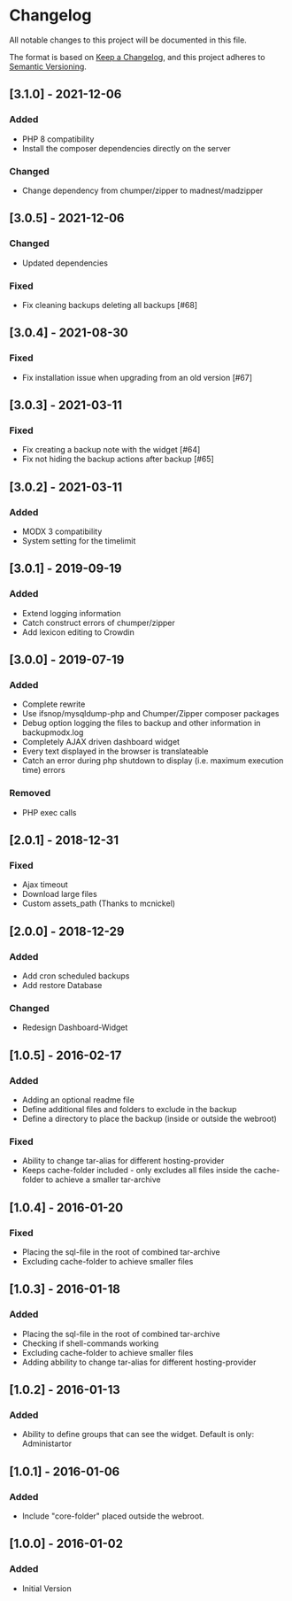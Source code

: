 # Changelog

All notable changes to this project will be documented in this file.

The format is based on [Keep a Changelog](https://keepachangelog.com/en/1.1.0/),
and this project adheres to [Semantic Versioning](https://semver.org/spec/v2.0.0.html).

## [3.1.0] - 2021-12-06

### Added

- PHP 8 compatibility
- Install the composer dependencies directly on the server

### Changed

- Change dependency from chumper/zipper to madnest/madzipper

## [3.0.5] - 2021-12-06

### Changed

- Updated dependencies

### Fixed

- Fix cleaning backups deleting all backups [#68]

## [3.0.4] - 2021-08-30

### Fixed

- Fix installation issue when upgrading from an old version [#67]

## [3.0.3] - 2021-03-11

### Fixed

- Fix creating a backup note with the widget [#64]
- Fix not hiding the backup actions after backup [#65]

## [3.0.2] - 2021-03-11

### Added

- MODX 3 compatibility
- System setting for the timelimit

## [3.0.1] - 2019-09-19

### Added

- Extend logging information
- Catch construct errors of chumper/zipper
- Add lexicon editing to Crowdin

## [3.0.0] - 2019-07-19

### Added

- Complete rewrite
- Use ifsnop/mysqldump-php and Chumper/Zipper composer packages
- Debug option logging the files to backup and other information in backupmodx.log
- Completely AJAX driven dashboard widget
- Every text displayed in the browser is translateable
- Catch an error during php shutdown to display (i.e. maximum execution time) errors

### Removed

- PHP exec calls

## [2.0.1] - 2018-12-31

### Fixed

- Ajax timeout
- Download large files
- Custom assets_path (Thanks to mcnickel)

## [2.0.0] - 2018-12-29

### Added

- Add cron scheduled backups
- Add restore Database

### Changed

- Redesign Dashboard-Widget

## [1.0.5] - 2016-02-17

### Added

- Adding an optional readme file
- Define additional files and folders to exclude in the backup
- Define a directory to place the backup (inside or outside the webroot)

### Fixed

- Ability to change tar-alias for different hosting-provider
- Keeps cache-folder included - only excludes all files inside the cache-folder to achieve a smaller tar-archive

## [1.0.4] - 2016-01-20

### Fixed

- Placing the sql-file in the root of combined tar-archive
- Excluding cache-folder to achieve smaller files

## [1.0.3] - 2016-01-18

### Added

- Placing the sql-file in the root of combined tar-archive
- Checking if shell-commands working
- Excluding cache-folder to achieve smaller files
- Adding abbility to change tar-alias for different hosting-provider

## [1.0.2] - 2016-01-13

### Added

- Ability to define groups that can see the widget. Default is only: Administartor

## [1.0.1] - 2016-01-06

### Added

- Include "core-folder" placed outside the webroot.

## [1.0.0] - 2016-01-02

### Added

- Initial Version
